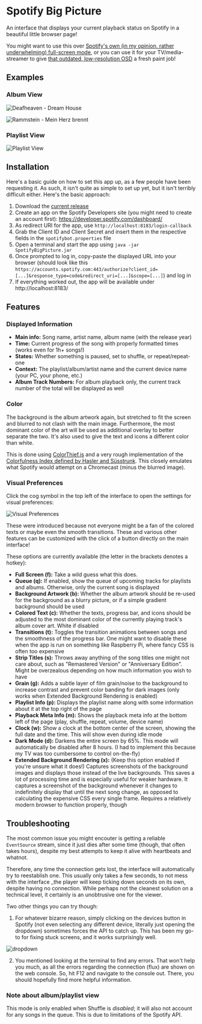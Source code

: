 # Spotify Big Picture

An interface that displays your current playback status on Spotify in a beautiful little browser page!

You might want to use this over [Spotify's own (in my opinion, rather underwhelming) full-screen mode](https://i.imgur.com/dvreOAX.jpg), or you can use it for your TV/media-streamer to give [that outdated, low-resolution OSD](https://i.imgur.com/lNfCcrW.jpg) a fresh paint job!

## Examples

### Album View
![Deafheaven - Dream House](https://i.imgur.com/034iLIr.png)

![Rammstein - Mein Herz brennt](https://i.imgur.com/7tvR1xr.png)

### Playlist View
![Playlist View](https://i.imgur.com/4ljY3nQ.png)

## Installation

Here's a basic guide on how to set this app up, as a few people have been requesting it. As such, it isn't quite as simple to set up yet, but it isn't terribly difficult either. Here's the basic approach:

1. Download the [current release](https://github.com/Selbi182/SpotifyBigPicture/releases)
2. Create an app on the Spotify Developers site (you might need to create an account first): https://developer.spotify.com/dashboard/
3. As redirect URI for the app, use `http://localhost:8183/login-callback`
4. Grab the Client ID and Client Secret and insert them in the respective fields in the `spotifybot.properties` file
5. Open a terminal and start the app using `java -jar SpotifyBigPicture.jar`
6. Once prompted to log in, copy-paste the displayed URL into your browser (should look like this `https://accounts.spotify.com:443/authorize?client_id=[...]&response_type=code&redirect_uri=[...]&scope=[...]`) and log in
7. If everything worked out, the app will be available under http://localhost:8183/

## Features

### Displayed Information

* **Main info:** Song name, artist name, album name (with the release year)
* **Time:** Current progress of the song with properly formatted times (works even for 1h+ songs!)
* **States:** Whether something is paused, set to shuffle, or repeat/repeat-one
* **Context:** The playlist/album/artist name and the current device name (your PC, your phone, etc.)
* **Album Track Numbers:** For album playback only, the current track number of the total will be displayed as well

### Color

The background is the album artwork again, but stretched to fit the screen and blurred to not clash with the main image. Furthermore, the most dominant color of the art will be used as additional overlay to better separate the two. It's also used to give the text and icons a different color than white.

This is done using [ColorThief.js](https://lokeshdhakar.com/projects/color-thief) and a very rough implementation of the [Colorfulness Index defined by Hasler and Süsstrunk](https://infoscience.epfl.ch/record/33994/files/HaslerS03.pdf). This closely emulates what Spotify would attempt on a Chromecast (minus the blurred image).

### Visual Preferences
Click the cog symbol in the top left of the interface to open the settings for visual preferences:

![Visual Preferences](https://i.imgur.com/UHEOfoH.png)

These were introduced because not everyone might be a fan of the colored texts or maybe even the smooth transitions. These and various other features can be customized with the click of a button directly on the main interface!

These options are currently available (the letter in the brackets denotes a hotkey):

* **Full Screen (f):** Take a wild guess what this does.
* **Queue (q):** If enabled, show the queue of upcoming tracks for playlists and albums. Otherwise, only the current song is displayed
* **Background Artwork (b):** Whether the album artwork should be re-used for the background as a blurry picture, or if a simple gradient background should be used
* **Colored Text (c):** Whether the texts, progress bar, and icons should be adjusted to the most dominant color of the currently playing track's album cover art. White if disabled
* **Transitions (t):** Toggles the transition animations between songs and the smoothness of the progress bar. One might want to disable these when the app is run on something like Raspberry Pi, where fancy CSS is often too expensive
* **Strip Titles (s):** Throws away anything of the song titles one might not care about, such as "Remastered Version" or "Anniversary Edition". Might be overzealous depending on how much information you wish to have
* **Grain (g):** Adds a subtle layer of film grain/noise to the background to increase contrast and prevent color banding for dark images (only works when Extended Background Rendering is enabled)
* **Playlist Info (p):** Displays the playlist name along with some information about it at the top right of the page
* **Playback Meta Info (m):** Shows the playback meta info at the bottom left of the page (play, shuffle, repeat, volume, device name)
* **Clock (w):** Show a clock at the bottom center of the screen, showing the full date and the time. This will show even during idle mode
* **Dark Mode (d):** Darkens the entire screen by 65%. This mode will automatically be disabled after 8 hours. (I had to implement this because my TV was too cumbersome to control on-the-fly)
* **Extended Background Rendering (x):** (Keep this option enabled if you're unsure what it does!) Captures screenshots of the background images and displays those instead of the live backgrounds. This saves a lot of processing time and is especially useful for weaker hardware. It captures a screenshot of the background whenever it changes to indefinitely display that until the next song change, as opposed to calculating the expensive CSS every single frame. Requires a relatively modern browser to function properly, though

## Troubleshooting
 
The most common issue you might encouter is getting a reliable `EventSource` stream, since it just dies after some time (though, that often takes hours), despite my best attempts to keep it alive with heartbeats and whatnot.

Therefore, any time the connection gets lost, the interface will automatically try to reestablish one. This usually only takes a few seconds, to not mess with the interface _the player will keep ticking down seconds on its own, despite having no connection. While perhaps not the cleanest solution on a technical level, it certainly is an unobtrusive one for the viewer.

Two other things you can try though:

1. For whatever bizarre reason, simply clicking on the devices button in Spotify (not even selecting any different device, literally just opening the dropdown) sometimes forces the API to catch up. This has been my go-to for fixing stuck screens, and it works surprisingly well.

![dropdown](https://user-images.githubusercontent.com/8850085/206453960-12d34f5e-03c0-41a0-aba1-7c214de4e53e.png)

2. You mentioned looking at the terminal to find any errors. That won't help you much, as all the errors regarding the connection (flux) are shown on the web console. So, hit F12 and navigate to the console out. There, you should hopefully find more helpful information.

### Note about album/playlist view
This mode is only enabled when Shuffle is *disabled*; it will also not account for any songs in the queue. This is due to limitations of the Spotify API.
